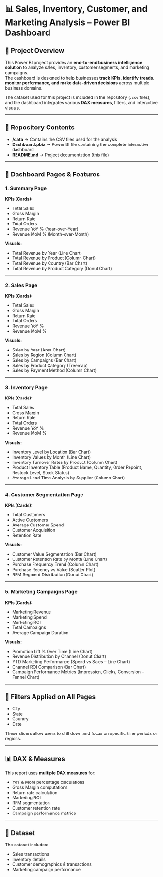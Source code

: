 # 📊 Sales, Inventory, Customer, and Marketing Analysis – Power BI Dashboard

## 📌 Project Overview
This Power BI project provides an **end-to-end business intelligence solution** to analyze sales, inventory, customer segments, and marketing campaigns.  
The dashboard is designed to help businesses **track KPIs, identify trends, monitor performance, and make data-driven decisions** across multiple business domains.

The dataset used for this project is included in the repository (`.csv` files), and the dashboard integrates various **DAX measures**, filters, and interactive visuals.

---

## 📂 Repository Contents
- **/data** → Contains the CSV files used for the analysis
- **Dashboard.pbix** → Power BI file containing the complete interactive dashboard
- **README.md** → Project documentation (this file)

---

## 📑 Dashboard Pages & Features

### **1. Summary Page**
**KPIs (Cards):**
- Total Sales
- Gross Margin
- Return Rate
- Total Orders
- Revenue YoY % (Year-over-Year)
- Revenue MoM % (Month-over-Month)

**Visuals:**
- Total Revenue by Year (Line Chart)
- Total Revenue by Product (Column Chart)
- Total Revenue by Country (Bar Chart)
- Total Revenue by Product Category (Donut Chart)

---

### **2. Sales Page**
**KPIs (Cards):**
- Total Sales
- Gross Margin
- Return Rate
- Total Orders
- Revenue YoY %
- Revenue MoM %

**Visuals:**
- Sales by Year (Area Chart)
- Sales by Region (Column Chart)
- Sales by Campaigns (Bar Chart)
- Sales by Product Category (Treemap)
- Sales by Payment Method (Column Chart)

---

### **3. Inventory Page**
**KPIs (Cards):**
- Total Sales
- Gross Margin
- Return Rate
- Total Orders
- Revenue YoY %
- Revenue MoM %

**Visuals:**
- Inventory Level by Location (Bar Chart)
- Inventory Values by Month (Line Chart)
- Inventory Turnover Rates by Product (Column Chart)
- Product Inventory Table (Product Name, Quantity, Order Repoint, Restock Level, Stock Status)
- Average Lead Time Analysis by Supplier (Column Chart)

---

### **4. Customer Segmentation Page**
**KPIs (Cards):**
- Total Customers
- Active Customers
- Average Customer Spend
- Customer Acquisition
- Retention Rate

**Visuals:**
- Customer Value Segmentation (Bar Chart)
- Customer Retention Rate by Month (Line Chart)
- Purchase Frequency Trend (Column Chart)
- Purchase Recency vs Value (Scatter Plot)
- RFM Segment Distribution (Donut Chart)

---

### **5. Marketing Campaigns Page**
**KPIs (Cards):**
- Marketing Revenue
- Marketing Spend
- Marketing ROI
- Total Campaigns
- Average Campaign Duration

**Visuals:**
- Promotion Lift % Over Time (Line Chart)
- Revenue Distribution by Channel (Donut Chart)
- YTD Marketing Performance (Spend vs Sales – Line Chart)
- Channel ROI Comparison (Bar Chart)
- Campaign Performance Metrics (Impression, Clicks, Conversion – Funnel Chart)

---

## 🎯 Filters Applied on All Pages
- City  
- State  
- Country  
- Date  

These slicers allow users to drill down and focus on specific time periods or regions.

---

## 📊 DAX & Measures
This report uses **multiple DAX measures** for:
- YoY & MoM percentage calculations
- Gross Margin computations
- Return rate calculation
- Marketing ROI
- RFM segmentation
- Customer retention rate
- Campaign performance metrics

---

## 📁 Dataset
The dataset includes:
- Sales transactions
- Inventory details
- Customer demographics & transactions
- Marketing campaign performance
